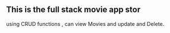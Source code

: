 <h2>This is the full stack movie app stor</h2>

using CRUD functions , can view Movies and update and Delete.
